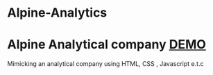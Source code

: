 # Alpine-Analytics

# Alpine Analytical company [DEMO](https://miraboh.github.io/Alpine-Analytics/)
Mimicking an analytical company using HTML, CSS , Javascript e.t.c


